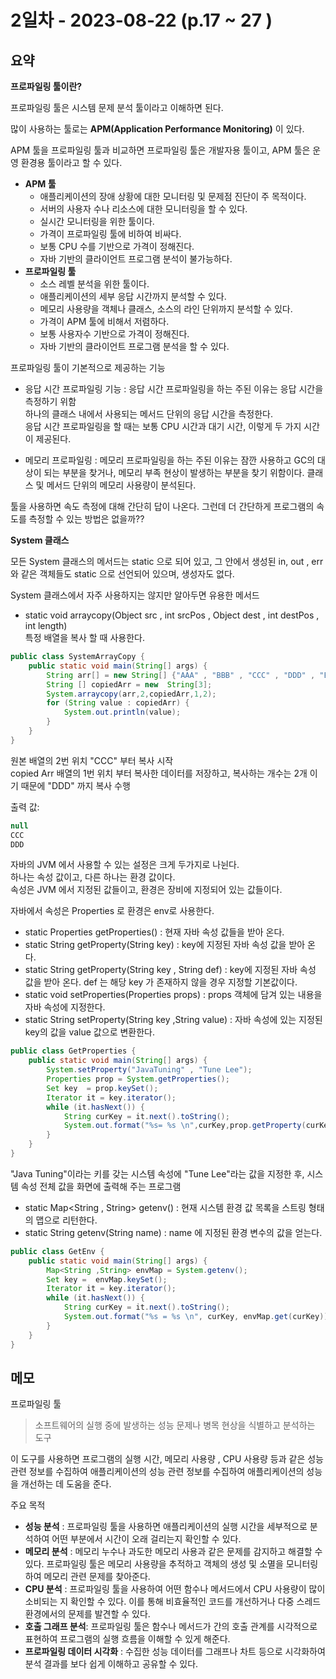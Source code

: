 # 2일차 - 2023-08-22 (p.17 ~ 27  )  

## 요약

**프로파일링 툴이란?**

프로파일링 툴은 시스템 문제 분석 툴이라고 이해하면 된다.


많이 사용하는 툴로는 **APM(Application Performance Monitoring)** 이 있다.

APM 툴을 프로파일링 툴과 비교하면 프로파일링 툴은 개발자용 툴이고, APM 툴은 운영 환경용 툴이라고 할 수 있다.

- **APM 툴**
  - 애플리케이션의 장애 상황에 대한 모니터링 및 문제점 진단이 주 목적이다.
  - 서버의 사용자 수나 리소스에 대한 모니터링을 할 수 있다.
  - 실시간 모니터링을 위한 툴이다.
  - 가격이 프로파일링 툴에 비하여 비싸다.
  - 보통 CPU 수를 기반으로 가격이 정해진다.
  - 자바 기반의 클라이언트 프로그램 분석이 불가능하다.
- **프로파일링 툴**
  - 소스 레벨 분석을 위한 툴이다.
  - 애플리케이션의 세부 응답 시간까지 분석할 수 있다.
  - 메모리 사용량을 객체나 클래스, 소스의 라인 단위까지 분석할 수 있다.
  - 가격이 APM 툴에 비해서 저렴하다.
  - 보통 사용자수 기반으로 가격이 정해진다.
  - 자바 기반의 클라이언트 프로그램 분석을 할 수 있다.


프로파일링 툴이 기본적으로 제공하는 기능 

- 응답 시간 프로파일링 기능
:  응답 시간 프로파일링을 하는 주된 이유는 응답 시간을 측정하기 위함
<br/> 하나의 클래스 내에서 사용되는 메서드 단위의 응답 시간을 측정한다. 
<br/> 응답 시간 프로파일링을 할 때는 보통 CPU 시간과 대기 시간, 이렇게 두 가지 시간이 제공된다.

- 메모리 프로파일링
: 메모리 프로파일링을 하는 주된 이유는 잠깐 사용하고 GC의 대상이 되는 부분을 찾거나, 메모리 부족 현상이
발생하는 부분을 찾기 위함이다. 클래스 및 메서드 단위의 메모리 사용량이 분석된다. 



툴을 사용하면 속도 측정에 대해 간단히 답이 나온다. 
그런데 더 간단하게 프로그램의 속도를 측정할 수 있는 방법은 없을까??


**System 클래스**

모든 System 클래스의 메서드는 static 으로 되어 있고, 그 안에서 생성된 in, out , err 와 같은 객체들도 
static 으로 선언되어 있으며, 생성자도 없다.


System 클래스에서 자주 사용하지는 않지만 알아두면 유용한 메서드

- static void arraycopy(Object src , int srcPos , Object dest , int destPos , int length)
<br/> 특정 배열을 복사 할 때 사용한다.

```java
public class SystemArrayCopy {
    public static void main(String[] args) {
        String arr[] = new String[] {"AAA" , "BBB" , "CCC" , "DDD" , "EEE"};
        String [] copiedArr = new  String[3];
        System.arraycopy(arr,2,copiedArr,1,2);
        for (String value : copiedArr) {
            System.out.println(value);
        }
    }
}

```

원본 배열의 2번 위치 "CCC" 부터 복사 시작
<br/>  copied Arr 배열의 1번 위치 부터 복사한 데이터를 저장하고, 복사하는 개수는 2개 이기 때문에
"DDD" 까지 복사 수행

출력 값:
```java
null
CCC
DDD
```

자바의 JVM 에서 사용할 수 있는 설정은 크게 두가지로 나뉜다. 
<br/> 하나는 속성 값이고, 다른 하나는 환경 값이다. 
<br/> 속성은 JVM 에서 지정된 값들이고, 환경은 장비에 지정되어 있는 값들이다. 

자바에서 속성은 Properties 로 환경은 env로 사용한다. 

- static Properties getProperties() : 현재 자바 속성 값들을 받아 온다.
- static String getProperty(String key) : key에 지정된 자바 속성 값을 받아 온다.
- static String getProperty(String key , String def) : key에 지정된 자바 속성 값을 받아 온다. 
def 는 해당 key 가 존재하지 않을 경우 지정할 기본값이다. 
- static void setProperties(Properties props) :  props 객체에 담겨 있는 내용을 자바 속성에 지정한다.
- static String setProperty(String key ,String value) : 자바 속성에 있는 지정된 key의 값을 value 값으로 변환한다.


```java
public class GetProperties {
    public static void main(String[] args) {
        System.setProperty("JavaTuning" , "Tune Lee");
        Properties prop = System.getProperties();
        Set key  = prop.keySet();
        Iterator it = key.iterator();
        while (it.hasNext()) {
            String curKey = it.next().toString();
            System.out.format("%s= %s \n",curKey,prop.getProperty(curKey));
        }
    }
}
```
"Java Tuning"이라는 키를 갖는 시스템 속성에 "Tune Lee"라는 값을 지정한 후, 
시스템 속성 전체 값을 화면에 출력해 주는 프로그램


- static Map<String , String> getenv() : 현재 시스템 환경 값 목록을 스트링 형태의 맵으로 리턴한다.
- static String getenv(String name) : name 에 지정된 환경 변수의 값을 얻는다. 

```java
public class GetEnv {
    public static void main(String[] args) {
        Map<String ,String> envMap = System.getenv();
        Set key =  envMap.keySet();
        Iterator it = key.iterator();
        while (it.hasNext()) {
            String curKey = it.next().toString();
            System.out.format("%s = %s \n", curKey, envMap.get(curKey));
        }
    }
}
```

## 메모

프로파일링 툴

> 소프트웨어의 실행 중에 발생하는 성능 문제나 병목 현상을 식별하고 분석하는 도구

이 도구를 사용하면 프로그램의 실행 시간, 메모리 사용량 , CPU 사용량 등과 같은 성능 관련 정보를
수집하여 애플리케이션의 성능 관련 정보를 수집하여 애플리케이션의 성능을 개선하는 데 도움을 준다.

주요 목적

- **성능 분석** : 프로파일링 툴을 사용하면 애플리케이션의 실행 시간을 세부적으로 분석하여 어떤 부분에서 
시간이 오래 걸리는지 확인할 수 있다.
- **메모리 분석** : 메모리 누수나 과도한 메모리 사용과 같은 문제를 감지하고 해결할 수 있다.
프로파일링 툴은 메모리 사용량을 추적하고 객체의 생성 및 소멸을 모니터링하여 메모리 관련 문제를 찾아준다.
- **CPU 분석** : 프로파일링 툴을 사용하여 어떤 함수나 메서드에서 CPU 사용량이 많이 소비되는 지 확인할 수 있다.
이를 통해 비효율적인 코드를 개선하거나 다중 스레드 환경에서의 문제를 발견할 수 있다.
- **호출 그래프 분석**:  프로파일링 툴은 함수나 메서드가 간의 호출 관계를 시각적으로 표현하여 프로그램의 실행 흐름을 
이해할 수 있게 해준다. 
- **프로파일링 데이터 시각화** : 수집한 성능 데이터를 그래프나 차트 등으로 시각화하여 분석 결과를 보다 쉽게 이해하고 공유할 수 있다.


